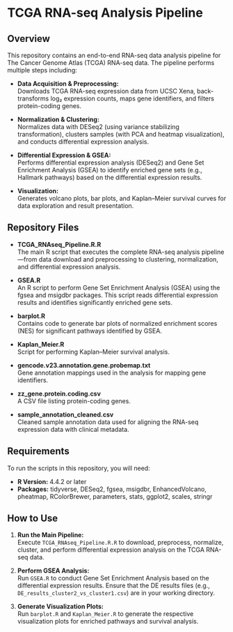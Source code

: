 # TCGA RNA-seq Analysis Pipeline

## Overview

This repository contains an end-to-end RNA-seq data analysis pipeline for The Cancer Genome Atlas (TCGA) RNA-seq data. The pipeline performs multiple steps including:

- **Data Acquisition & Preprocessing:**  
  Downloads TCGA RNA-seq expression data from UCSC Xena, back-transforms log₂ expression counts, maps gene identifiers, and filters protein-coding genes.

- **Normalization & Clustering:**  
  Normalizes data with DESeq2 (using variance stabilizing transformation), clusters samples (with PCA and heatmap visualization), and conducts differential expression analysis.

- **Differential Expression & GSEA:**  
  Performs differential expression analysis (DESeq2) and Gene Set Enrichment Analysis (GSEA) to identify enriched gene sets (e.g., Hallmark pathways) based on the differential expression results.

- **Visualization:**  
  Generates volcano plots, bar plots, and Kaplan–Meier survival curves for data exploration and result presentation.

## Repository Files

- **TCGA_RNAseq_Pipeline.R.R**  
  The main R script that executes the complete RNA-seq analysis pipeline—from data download and preprocessing to clustering, normalization, and differential expression analysis.

- **GSEA.R**  
  An R script to perform Gene Set Enrichment Analysis (GSEA) using the fgsea and msigdbr packages. This script reads differential expression results and identifies significantly enriched gene sets.

- **barplot.R**  
  Contains code to generate bar plots of normalized enrichment scores (NES) for significant pathways identified by GSEA.

- **Kaplan_Meier.R**  
  Script for performing Kaplan–Meier survival analysis.

- **gencode.v23.annotation.gene.probemap.txt**  
  Gene annotation mappings used in the analysis for mapping gene identifiers.

- **zz_gene.protein.coding.csv**  
  A CSV file listing protein-coding genes.

- **sample_annotation_cleaned.csv**  
  Cleaned sample annotation data used for aligning the RNA-seq expression data with clinical metadata.

## Requirements

To run the scripts in this repository, you will need:

- **R Version:** 4.4.2 or later  
- **Packages:** tidyverse, DESeq2, fgsea, msigdbr, EnhancedVolcano, pheatmap, RColorBrewer, parameters, stats, ggplot2, scales, stringr


## How to Use

1. **Run the Main Pipeline:**  
   Execute `TCGA_RNAseq_Pipeline.R.R` to download, preprocess, normalize, cluster, and perform differential expression analysis on the TCGA RNA-seq data.

2. **Perform GSEA Analysis:**  
   Run `GSEA.R` to conduct Gene Set Enrichment Analysis based on the differential expression results. Ensure that the DE results files (e.g., `DE_results_cluster2_vs_cluster1.csv`) are in your working directory.

3. **Generate Visualization Plots:**  
   Run `barplot.R` and `Kaplan_Meier.R` to generate the respective visualization plots for enriched pathways and survival analysis.
